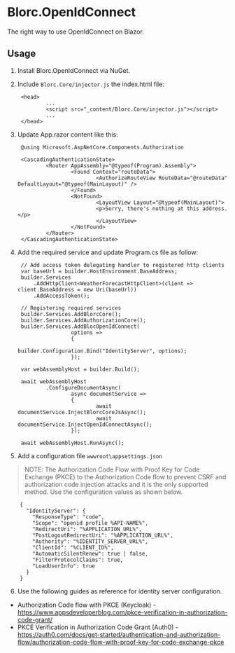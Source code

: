 # Blorc.OpenIdConnect

The right way to use OpenIdConnect on Blazor.

## Usage

1) Install Blorc.OpenIdConnect via NuGet.

2) Include `Blorc.Core/injector.js` the index.html file:

        <head>
                ...
                <script src="_content/Blorc.Core/injector.js"></script>
                ...
        </head>        
 
3) Update App.razor content like this:

        @using Microsoft.AspNetCore.Components.Authorization

        <CascadingAuthenticationState>
                <Router AppAssembly="@typeof(Program).Assembly">
                        <Found Context="routeData">
                                <AuthorizeRouteView RouteData="@routeData" DefaultLayout="@typeof(MainLayout)" />
                        </Found>
                        <NotFound>
                                <LayoutView Layout="@typeof(MainLayout)">
                                <p>Sorry, there's nothing at this address.</p>
                                </LayoutView>
                        </NotFound>
                </Router>
        </CascadingAuthenticationState>
        
4) Add the required service and update Program.cs file as follow:

        // Add access token delegating handler to registered http clients
        var baseUrl = builder.HostEnvironment.BaseAddress;
        builder.Services
            .AddHttpClient<WeatherForecastHttpClient>(client => client.BaseAddress = new Uri(baseUrl))
            .AddAccessToken();

        // Registering required services
        builder.Services.AddBlorcCore();
        builder.Services.AddAuthorizationCore();
        builder.Services.AddBlocOpenIdConnect(
                        options =>
                        {
                                builder.Configuration.Bind("IdentityServer", options);
                        });

        var webAssemblyHost = builder.Build();

        await webAssemblyHost
                .ConfigureDocumentAsync(
                        async documentService =>
                        {
                                await documentService.InjectBlorcCoreJsAsync();
                                await documentService.InjectOpenIdConnectAsync();
                        });

        await webAssemblyHost.RunAsync();
        
5) Add a configuration file `wwwroot\appsettings.json`

> NOTE: The Authorization Code Flow with Proof Key for Code Exchange (PKCE) to the Authorization Code flow to prevent CSRF and authorization code injection attacks and it is the only supported method. Use the configuration values as shown below.
        
        {
          "IdentityServer": {
            "ResponseType": "code",
            "Scope": "openid profile %API-NAME%",
            "RedirectUri": "%APPLICATION_URL%",
            "PostLogoutRedirectUri": "%APPLICATION_URL%",
            "Authority": "%IDENTITY_SERVER_URL%",
            "ClientId": "%CLIENT_ID%",
            "AutomaticSilentRenew": true | false,
            "FilterProtocolClaims": true,
            "LoadUserInfo": true
          }
        }

6) Use the following guides as reference for identity server configuration.  

- Authorization Code flow with PKCE (Keycloak) - https://www.appsdeveloperblog.com/pkce-verification-in-authorization-code-grant/
- PKCE Verification in Authorization Code Grant (Auth0) - https://auth0.com/docs/get-started/authentication-and-authorization-flow/authorization-code-flow-with-proof-key-for-code-exchange-pkce
